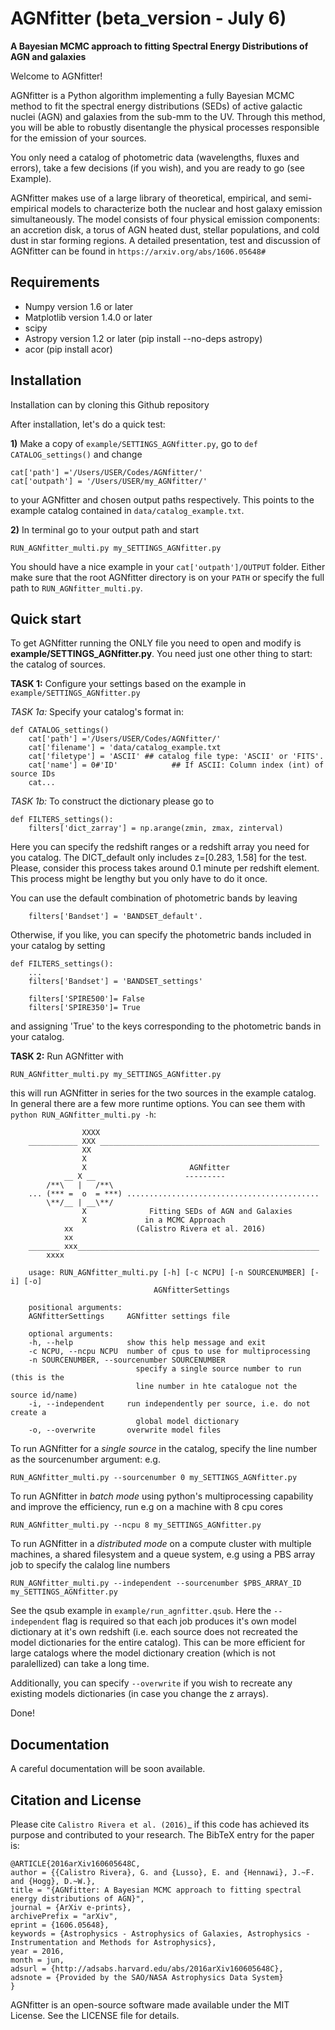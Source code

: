 AGNfitter (beta_version - July 6)
========
**A Bayesian MCMC approach to fitting Spectral Energy Distributions of AGN and galaxies**

Welcome to AGNfitter! 

AGNfitter is a Python algorithm implementing a fully Bayesian MCMC method to fit the spectral energy distributions (SEDs) of active galactic nuclei (AGN) and galaxies from the sub-mm to the UV.
Through this method, you will be able to robustly disentangle the physical processes responsible for the emission of your sources.

You only need a catalog of photometric data (wavelengths, fluxes and errors), take a few decisions (if you wish), and you are ready to go (see Example).

AGNfitter makes use of a large library of theoretical, empirical, and semi-empirical models to characterize both the nuclear and host galaxy emission simultaneously. The model consists of four physical emission components: an accretion disk, a torus of AGN heated dust, stellar populations, and cold dust in star forming regions.  A detailed presentation, test and discussion of AGNfitter can be found in `https://arxiv.org/abs/1606.05648#`

Requirements
-------------

* Numpy version 1.6 or later
* Matplotlib version 1.4.0 or later
* scipy
* Astropy version 1.2 or later (pip install --no-deps astropy)
* acor (pip install acor)

Installation
----------------

Installation can by cloning this Github repository

After installation, let's do a quick test:

**1)** Make a copy of `example/SETTINGS_AGNfitter.py`, go to `def CATALOG_settings()` and change 

    cat['path'] ='/Users/USER/Codes/AGNfitter/'
    cat['outpath'] = '/Users/USER/my_AGNfitter/' 
    
to your AGNfitter and chosen output paths respectively. This points to  the example catalog contained in  `data/catalog_example.txt`.
    
    
**2)** In terminal go to your output path and start

    RUN_AGNfitter_multi.py my_SETTINGS_AGNfitter.py
    
You should have a nice example in your `cat['outpath']/OUTPUT` folder. Either make sure that the root AGNfitter directory is on your `PATH` or specify the full path to `RUN_AGNfitter_multi.py`.


Quick start
------------

To get AGNfitter running the ONLY file you need to open and modify is **example/SETTINGS_AGNfitter.py**.
You need just one other thing to start: the catalog of sources.

**TASK 1:** Configure your settings based on the example in `example/SETTINGS_AGNfitter.py`

*TASK 1a:* Specify your catalog's format in:

    def CATALOG_settings()
        cat['path'] ='/Users/USER/Codes/AGNfitter/'
        cat['filename'] = 'data/catalog_example.txt
        cat['filetype'] = 'ASCII' ## catalog file type: 'ASCII' or 'FITS'. 
        cat['name'] = 0#'ID'            ## If ASCII: Column index (int) of source IDs
        cat...

*TASK 1b:* To construct the dictionary  please go to

    def FILTERS_settings():
        filters['dict_zarray'] = np.arange(zmin, zmax, zinterval)

Here you can specify the redshift ranges or a redshift array you need for you catalog.
The DICT_default only includes z=[0.283, 1.58] for the test. 
Please, consider this process takes around 0.1 minute per redshift element.
This process might be lengthy but you only have to do it once.

You can use the default combination of photometric bands by leaving

        filters['Bandset'] = 'BANDSET_default'.

Otherwise, if you like, you can specify the photometric bands included in your catalog by setting 

    def FILTERS_settings():
        ...
        filters['Bandset'] = 'BANDSET_settings' 
        
        filters['SPIRE500']= False
        filters['SPIRE350']= True        

and assigning 'True' to the keys corresponding to the photometric bands in your catalog.
    
    
**TASK 2:** Run AGNfitter with

    RUN_AGNfitter_multi.py my_SETTINGS_AGNfitter.py
    
this will run AGNfitter in series for the two sources in the example catalog. In general there are a few more runtime options. You can see them with `python RUN_AGNfitter_multi.py -h`:

              
                    XXXX
        ___________ XXX _________________________________________________
                    XX      
                    X     
                    X                       AGNfitter                     
                __ X __                    ---------                
            /**\   |   /**\                                          
        ... (*** =  o  = ***) ...........................................
            \**/__ | __\**/                                     
                    X              Fitting SEDs of AGN and Galaxies  
                    X             in a MCMC Approach 
                xx              (Calistro Rivera et al. 2016)    
                xx               
        _______ xxx______________________________________________________
            xxxx

        usage: RUN_AGNfitter_multi.py [-h] [-c NCPU] [-n SOURCENUMBER] [-i] [-o]
                                    AGNfitterSettings

        positional arguments:
        AGNfitterSettings     AGNfitter settings file

        optional arguments:
        -h, --help            show this help message and exit
        -c NCPU, --ncpu NCPU  number of cpus to use for multiprocessing
        -n SOURCENUMBER, --sourcenumber SOURCENUMBER
                                specify a single source number to run (this is the
                                line number in hte catalogue not the source id/name)
        -i, --independent     run independently per source, i.e. do not create a
                                global model dictionary
        -o, --overwrite       overwrite model files



To run AGNfitter for a *single source* in the catalog, specify the line number as the sourcenumber argument: e.g.

    RUN_AGNfitter_multi.py --sourcenumber 0 my_SETTINGS_AGNfitter.py

To run AGNfitter in *batch mode* using python's multiprocessing capability and improve the efficiency, run e.g on a machine with 8 cpu cores

    RUN_AGNfitter_multi.py --ncpu 8 my_SETTINGS_AGNfitter.py
    
To run AGNfitter in a *distributed mode* on a compute cluster with multiple machines, a shared filesystem and a queue system, e.g using a PBS array job to specify the calalog line numbers

    RUN_AGNfitter_multi.py --independent --sourcenumber $PBS_ARRAY_ID my_SETTINGS_AGNfitter.py
    
See the qsub example in `example/run_agnfitter.qsub`. Here the `--independent` flag is required so that each job produces it's own model dictionary at it's own redshift (i.e. each source does not recreated the model dictionaries for the entire catalog). This can be more efficient for large catalogs where the model dictionary creation (which is not paralellized) can take a long time.

Additionally, you can specify `--overwrite` if you wish to recreate any existing models dictionaries (in case you change the z arrays).

Done!

Documentation
----------------
A careful documentation will be soon available.

Citation and License
----------------
Please cite `Calistro Rivera et al. (2016)`_ if this code has achieved its purpose and contributed to your
research. 
The BibTeX entry for the paper is:

    @ARTICLE{2016arXiv160605648C,
    author = {{Calistro Rivera}, G. and {Lusso}, E. and {Hennawi}, J.~F. and {Hogg}, D.~W.},
    title = "{AGNfitter: A Bayesian MCMC approach to fitting spectral energy distributions of AGN}",
    journal = {ArXiv e-prints},
    archivePrefix = "arXiv",
    eprint = {1606.05648},
    keywords = {Astrophysics - Astrophysics of Galaxies, Astrophysics - Instrumentation and Methods for Astrophysics},
    year = 2016,
    month = jun,
    adsurl = {http://adsabs.harvard.edu/abs/2016arXiv160605648C},
    adsnote = {Provided by the SAO/NASA Astrophysics Data System}
    }



AGNfitter is an open-source software made available under the MIT License. See
the LICENSE file for details.
